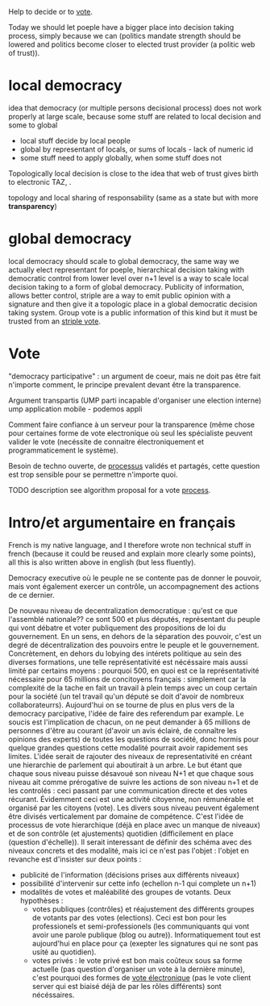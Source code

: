 Help to decide or to [vote](votealgo.md).

Today we should let poeple have a bigger place into decision taking process, simply because we can (politics mandate strength should be lowered and politics become closer to elected trust provider (a politic web of trust)).


# local democracy

idea that democracy (or multiple persons decisional process) does not work properly at large scale, because some stuff are related to local decision and some to global
  - local stuff decide by local people
  - global by representant of locals, or sums of locals - lack of numeric id
  - some stuff need to apply globally, when some stuff does not

Topologically local decision is close to the idea that web of trust gives birth to electronic TAZ, .

topology and local sharing of responsability (same as a state but with more **transparency**)

# global democracy

local democracy should scale to global democracy, the same way we actually elect representant for poeple, hierarchical decision taking with democratic control from lower level over n+1 level is a way to scale local decision taking to a form of global democracy.
Publicity of information, allows better control, striple are a way to emit public opinion with a signature and then give it a topologic place in a global democratic decision taking system.
Group vote is a public information of this kind but it must be trusted from an [striple vote](./votealgo.md).

# Vote

"democracy participative" : un argument de coeur, mais ne doit pas être fait n'importe comment, le principe prevalent devant être la transparence.

Argument transpartis (UMP parti incapable d'organiser une election interne)
ump application mobile - podemos appli

Comment faire confiance à un serveur pour la transparence (même chose pour certaines forme de vote electronique où seul les spécialiste peuvent valider le vote (necéssite de connaitre électroniquement et programmaticement le système).

Besoin de techno ouverte, de [processus](./votealgo.md) validés et partagés, cette question est trop sensible pour se permettre n'importe quoi.

TODO description
see algorithm proposal for a vote [process](./votealgo.md).

# Intro/et argumentaire en français

French is my native language, and I therefore wrote non technical stuff in french (because it could be reused and explain more clearly some points), all this is also written above in english (but less fluently).

Democracy executive où le peuple ne se contente pas de donner le pouvoir, mais vont également exercer un contrôle, un accompagnement des actions de ce dernier.

De nouveau niveau de decentralization democratique : qu'est ce que l'assemblé nationale?? ce sont 500 et plus députés, représentant du peuple qui vont débatre et voter publiquement des propositions de loi du gouvernement. En un sens, en dehors de la séparation des pouvoir, c'est un degré de décentralization des pouvoirs entre le peuple et le gouvernement.
Concrètement, en dehors du lobying des intérets politique au sein des diverses formations, une telle représentativité est nécéssaire mais aussi limité par certains moyens : pourquoi 500, en quoi est ce la représentativité nécessaire pour 65 millions de concitoyens français : simplement car la complexité de la tache en fait un travail à plein temps avec un coup certain pour la société (un tel travail qu'un député se doit d'avoir de nombreux collaborateurrs).
Aujourd'hui on se tourne de plus en plus vers de la democracy parcipative, l'idée de faire des referendum par example. Le soucis est l'implication de chacun, on ne peut demander à 65 millions de personnes d'être au courant (d'avoir un avis éclairé, de connaître les opinions des experts) de toutes les questions de société, donc hormis pour quelque grandes questions cette modalité pourrait avoir rapidement ses limites.
L'idée serait de rajouter des niveaux de representativité en créant une hierarchie de parlement qui aboutirait à un arbre. Le but étant que chaque sous niveau puisse désavoué son niveau N+1 et que chaque sous niveau ait comme prérogative de suivre les actions de son niveau n+1 et de les controlés : ceci passant par une communication directe et des votes récurant. Évidemment ceci est une activité citoyenne, non rémunérable et organisé par les citoyens (vote). Les divers sous niveau peuvent également être divisés verticalement par domaine de compétence.
C'est l'idée de processus de vote hierarchique (déjà en place avec un manque de niveaux) et de son contrôle (et ajustements) quotidien (difficilement en place (question d'échelle)).
Il serait interessant de définir des schéma avec des niveaux concrets et des modalité, mais ici ce n'est pas l'objet : l'objet en revanche est d'insister sur deux points :
  - publicité de l'information (décisions prises aux différents niveaux)
  - possibilité d'intervenir sur cette info (echellon n-1 qui complete un n+1)
  - modalités de votes et maléabilité des groupes de votants. Deux hypothèses :
    - votes publiques (contrôles) et réajustement des différents groupes de votants par des votes (elections). Ceci est bon pour les professionels et semi-professionels (les communiquants qui vont avoir une parole publique (blog ou autre)). Informatiquement tout est aujourd'hui en place pour ça (exepter les signatures qui ne sont pas usité au quotidien).
    - votes privés : le vote privé est bon mais coûteux sous sa forme actuelle (pas question d'organiser un vote à la dernière minute), c'est pourquoi des formes de [vote électronique](./votealgo.md) (pas le vote client server qui est biaisé déjà de par les rôles différents) sont nécéssaires.


